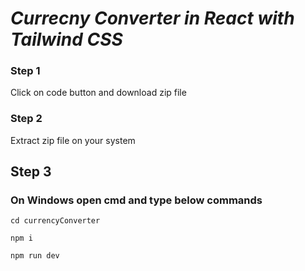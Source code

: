 # ___Currecny Converter in React with Tailwind CSS___

### __Step 1__

Click on code button and download zip file

### __Step 2__

Extract zip file on your system

## __Step 3__

### On Windows open cmd and type below commands

```
cd currencyConverter
```
```
npm i
```
```
npm run dev
```
